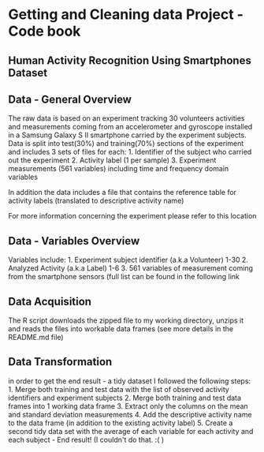 # Getting and Cleaning data Project - Code book

## Human Activity Recognition Using Smartphones Dataset

## Data - General Overview

The raw data is based on an experiment tracking 30 volunteers activities and measurements coming from an accelerometer and
gyroscope installed in a Samsung Galaxy S II smartphone carried by the experiment subjects. Data is split into test(30%) and training(70%) sections of the experiment and includes 3 sets of files for each: 1. Identifier of the subject who carried out the experiment 2. Activity label (1 per sample) 3. Experiment measurements (561 variables) including time and frequency domain variables

In addition the data includes a file that contains the reference table for activity labels (translated to descriptive
activity name)

For more information concerning the experiment please refer to this location

## Data - Variables Overview

Variables include: 1. Experiment subject identifier (a.k.a Volunteer) 1-30 2. Analyzed Activity (a.k.a Label) 1-6 3. 561 variables of measurement coming from the smartphone sensors (full list can be found in the following link

## Data Acquisition

The R script downloads the zipped file to my working directory, unzips it and reads the files into workable data frames (see more details in the README.md file)

## Data Transformation

in order to get the end result - a tidy dataset I followed the following steps: 1. Merge both training and test data with the list of observed activity identifiers and experiment subjects 2. Merge both training and test data frames into 1 working data frame 3. Extract only the columns on the mean and standard deviation measurements 4. Add the descriptive activity name to the data frame (in addition to the existing activity label) 5. Create a second tidy data set with the average of each variable for each activity and each subject - End result!  (I couldn't do that. :( )
